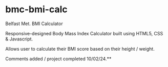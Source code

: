# bmc-bmi-calc
 Belfast Met. BMI Calculator

Responsive-designed Body Mass Index Calculator built using HTML5, CSS & Javascript.

Allows user to calculate their BMI score based on their height / weight.

Comments added / project completed 10/02/24.**